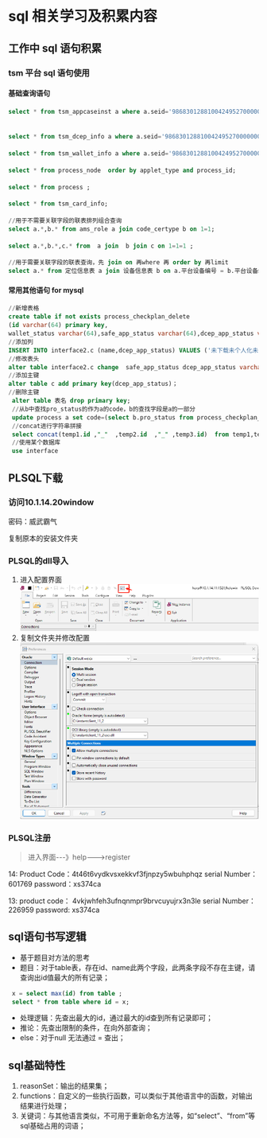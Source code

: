 
# sql 相关学习及积累内容

## 工作中 sql 语句积累

### tsm 平台 sql 语句使用

#### 基础查询语句

```sql
select * from tsm_appcaseinst a where a.seid='98683012881004249527000000000002';


select * from tsm_dcep_info a where a.seid='98683012881004249527000000000002';

select * from tsm_wallet_info a where a.seid='98683012881004249527000000000002';

select * from process_node  order by applet_type and process_id;

select * from process ;

select * from tsm_card_info;

//用于不需要关联字段的联表排列组合查询
select a.*,b.* from ams_role a join code_certype b on 1=1;

select a.*,b.*,c.* from  a join  b join c on 1=1=1 ;

//用于需要关联字段的联表查询，先 join on 再where 再 order by 再limit
select a.* from 定位信息表 a join 设备信息表 b on a.平台设备编号 = b.平台设备编号  where a.账户=? and b.IMEI=?  and （开始时间<=a.时间＜=结束时间 ）order by 定位时间 limit 0,10 ;
```

#### 常用其他语句 for mysql

```sql
//新增表格
create table if not exists process_checkplan_delete
(id varchar(64) primary key,
wallet_status varchar(64),safe_app_status varchar(64),dcep_app_status varchar(64),pro_status varchar(64),executing_node varchar(255));
//添加列
INSERT INTO interface2.c (name,dcep_app_status) VALUES ('未下载未个人化未开立','1110'),('已下载未个人化未开立','1210'),('已下载已个人化未开立','1220'),('已下载已个人化已开立','1220');
//修改表头
alter table interface2.c change  safe_app_status dcep_app_status varchar(64);
//添加主键
alter table c add primary key(dcep_app_status)；
//删除主键
 alter table 表名 drop primary key;
 //从b中查找pro_status的作为a的code，b的查找字段是a的一部分
 update process a set code=(select b.pro_status from process_checkplan_open b where a.name=concat("executing_node" ,b.id )) where a.name like 'executing_node%';
 //concat进行字符串拼接
 select concat(temp1.id ,"_"  ,temp2.id  ,"_" ,temp3.id)  from temp1,temp2,temp3;
 //使用某个数据库
 use interface
```

## PLSQL下载

### 访问10.1.14.20window

密码：威武霸气

复制原本的安装文件夹

### PLSQL的dll导入

1. 进入配置界面
![进入设置界面](/program/pictures/sql/1686572317725.png)
2. 复制文件夹并修改配置
![Alt text](/program/pictures/sql/1686572428684.png)

### PLSQL注册

> 进入界面---》help--->register

14:
Product Code：4t46t6vydkvsxekkvf3fjnpzy5wbuhphqz
serial Number：601769
password：xs374ca

13:
product code： 4vkjwhfeh3ufnqnmpr9brvcuyujrx3n3le
serial Number：226959
password: xs374ca

## sql语句书写逻辑

- 基于题目对方法的思考
- 题目：对于table表，存在id、name此两个字段，此两条字段不存在主键，请查询出id值最大的所有记录；

```sql
 x = select max(id) from table ;
 select * from table where id = x;
 ```

- 处理逻辑：先查出最大的id，通过最大的id查到所有记录即可；
- 推论：先查出限制的条件，在向外部查询；
- else：对于null 无法通过 = 查出；

## sql基础特性

1. reasonSet：输出的结果集；
2. functions：自定义的一些执行函数，可以类似于其他语言中的函数，对输出结果进行处理；
3. 关键词：与其他语言类似，不可用于重新命名方法等，如“select”、“from”等sql基础占用的词语；